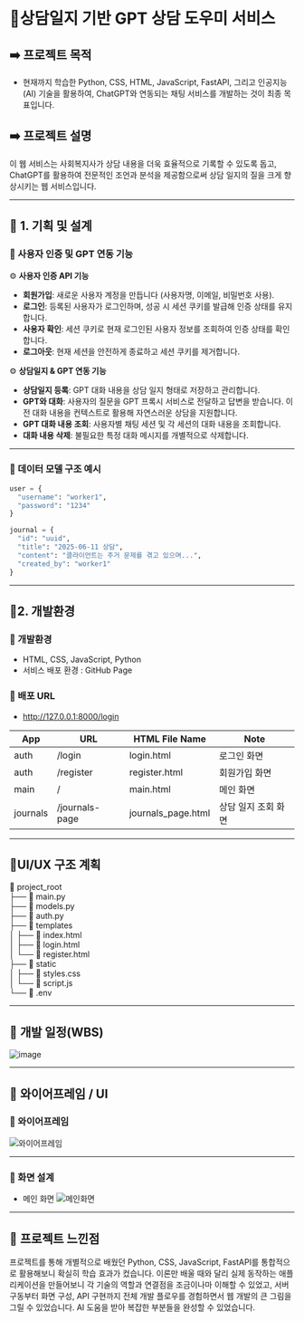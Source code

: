# 🧠상담일지 기반 GPT 상담 도우미 서비스

## ➡️ 프로젝트 목적
- 현재까지 학습한 Python, CSS, HTML, JavaScript, FastAPI, 그리고 인공지능(AI) 기술을 활용하여, ChatGPT와 연동되는 채팅 서비스를 개발하는 것이 최종 목표입니다.

## ➡️ 프로젝트 설명  
이 웹 서비스는 사회복지사가 상담 내용을 더욱 효율적으로 기록할 수 있도록 돕고, ChatGPT를 활용하여 전문적인 조언과 분석을 제공함으로써 상담 일지의 질을 크게 향상시키는 웹 서비스입니다.

---

## 📌 1. 기획 및 설계

### 📍 사용자 인증 및 GPT 연동 기능 

⚙️ **사용자 인증 API 기능**

- **회원가입**: 새로운 사용자 계정을 만듭니다 (사용자명, 이메일, 비밀번호 사용).
- **로그인**: 등록된 사용자가 로그인하며, 성공 시 세션 쿠키를 발급해 인증 상태를 유지합니다.
- **사용자 확인**: 세션 쿠키로 현재 로그인된 사용자 정보를 조회하여 인증 상태를 확인합니다.
- **로그아웃**: 현재 세션을 안전하게 종료하고 세션 쿠키를 제거합니다.


  
⚙️ **상담일지 & GPT 연동 기능**  

- **상담일지 등록**: GPT 대화 내용을 상담 일지 형태로 저장하고 관리합니다.
- **GPT와 대화**: 사용자의 질문을 GPT 프록시 서비스로 전달하고 답변을 받습니다. 이전 대화 내용을 컨텍스트로 활용해 자연스러운 상담을 지원합니다.
- **GPT 대화 내용 조회**: 사용자별 채팅 세션 및 각 세션의 대화 내용을 조회합니다.
- **대화 내용 삭제**: 불필요한 특정 대화 메시지를 개별적으로 삭제합니다.

---

### 📍 데이터 모델 구조 예시

```python
user = {
  "username": "worker1",
  "password": "1234"
}

journal = {
  "id": "uuid",
  "title": "2025-06-11 상담",
  "content": "클라이언트는 주거 문제를 겪고 있으며...",
  "created_by": "worker1"
}
```

---

## 📌2. 개발환경 
### 📍 개발환경  
- HTML, CSS, JavaScript, Python
- 서비스 배포 환경 : GitHub Page

### 📍 배포 URL
- http://127.0.0.1:8000/login
  
| App      | URL             | HTML File Name     | Note                |
|----------|------------------|---------------------|---------------------|
| auth     | /login           | login.html          | 로그인 화면         |
| auth     | /register        | register.html       | 회원가입 화면       |
| main     | /                | main.html           | 메인 화면           |
| journals | /journals-page   | journals_page.html  | 상담 일지 조회 화면 |

---

## 📌UI/UX 구조 계획  
📁 project_root  
├── 📄 main.py  
├── 📄 models.py  
├── 📄 auth.py  
├── 📁 templates  
│   ├── 📄 index.html  
│   ├── 📄 login.html  
│   └── 📄 register.html  
├── 📁 static  
│   ├── 📄 styles.css  
│   └── 📄 script.js  
└── 📄 .env  


---

## 📌 개발 일정(WBS)
![image](https://github.com/user-attachments/assets/fdf1b28c-9633-4184-9be4-e83c5504a478)

---

## 📌 와이어프레임 / UI

### 📍 와이어프레임
![와이어프레임](https://github.com/user-attachments/assets/6eb78545-5714-4553-b438-abca3c507c0f)

---

### 📍 화면 설계
- 메인 화면
![메인화면](https://github.com/user-attachments/assets/72e3bce1-93aa-4a95-a71a-f6fbfd7edf50)

---

## 📌 프로젝트 느낀점
프로젝트를 통해 개별적으로 배웠던 Python, CSS, JavaScript, FastAPI를 통합적으로 활용해보니 확실히 학습 효과가 컸습니다. 이론만 배울 때와 달리 실제 동작하는 애플리케이션을 만들어보니 각 기술의 역할과 연결점을 조금이나마 이해할 수 있었고, 서버 구동부터 화면 구성, API 구현까지 전체 개발 플로우를 경험하면서 웹 개발의 큰 그림을 그릴 수 있었습니다. AI 도움을 받아 복잡한 부분들을 완성할 수 있었습니다.  



